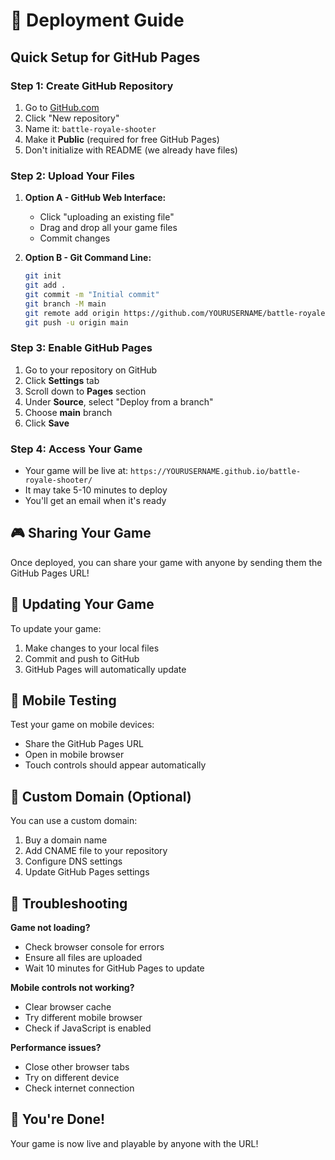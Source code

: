 # 🚀 Deployment Guide

## Quick Setup for GitHub Pages

### Step 1: Create GitHub Repository
1. Go to [GitHub.com](https://github.com)
2. Click "New repository"
3. Name it: `battle-royale-shooter`
4. Make it **Public** (required for free GitHub Pages)
5. Don't initialize with README (we already have files)

### Step 2: Upload Your Files
1. **Option A - GitHub Web Interface:**
   - Click "uploading an existing file"
   - Drag and drop all your game files
   - Commit changes

2. **Option B - Git Command Line:**
   ```bash
   git init
   git add .
   git commit -m "Initial commit"
   git branch -M main
   git remote add origin https://github.com/YOURUSERNAME/battle-royale-shooter.git
   git push -u origin main
   ```

### Step 3: Enable GitHub Pages
1. Go to your repository on GitHub
2. Click **Settings** tab
3. Scroll down to **Pages** section
4. Under **Source**, select "Deploy from a branch"
5. Choose **main** branch
6. Click **Save**

### Step 4: Access Your Game
- Your game will be live at: `https://YOURUSERNAME.github.io/battle-royale-shooter/`
- It may take 5-10 minutes to deploy
- You'll get an email when it's ready

## 🎮 Sharing Your Game

Once deployed, you can share your game with anyone by sending them the GitHub Pages URL!

## 🔄 Updating Your Game

To update your game:
1. Make changes to your local files
2. Commit and push to GitHub
3. GitHub Pages will automatically update

## 📱 Mobile Testing

Test your game on mobile devices:
- Share the GitHub Pages URL
- Open in mobile browser
- Touch controls should appear automatically

## 🎯 Custom Domain (Optional)

You can use a custom domain:
1. Buy a domain name
2. Add CNAME file to your repository
3. Configure DNS settings
4. Update GitHub Pages settings

## 🐛 Troubleshooting

**Game not loading?**
- Check browser console for errors
- Ensure all files are uploaded
- Wait 10 minutes for GitHub Pages to update

**Mobile controls not working?**
- Clear browser cache
- Try different mobile browser
- Check if JavaScript is enabled

**Performance issues?**
- Close other browser tabs
- Try on different device
- Check internet connection

## 🎉 You're Done!

Your game is now live and playable by anyone with the URL!
